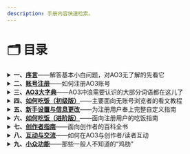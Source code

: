 ```yaml
---
description: 手册内容快速检索。
---
```


# 🗂️ 目录

<details>

<summary><strong>一、</strong><a href="xu-yan.md"><strong>序言</strong></a>——解答基本小白问题，对AO3无了解的先看它</summary>

1. 简单科普&问题解答
2. 可用的镜像网站
3. 可用的梯子

</details>

<details>

<summary><strong>二、</strong><a href="zhang-hao-zhu-ce.md"><strong>账号注册</strong></a>——如何注册AO3账号</summary>

1. [注册账号的优点](zhang-hao-zhu-ce.md#zhu-ce-zhang-hao-de-you-dian)
2. [如何获得邀请](zhang-hao-zhu-ce.md#ru-he-huo-de-yao-qing)
3. [如何创建账号](zhang-hao-zhu-ce.md#ru-he-chuang-jian-zhang-hao)
4. [可能遇到的问题](zhang-hao-zhu-ce.md#ke-neng-yu-dao-de-wen-ti)

</details>

<details>

<summary><strong>三、</strong><a href="ao3-da-zi-dian.md"><strong>AO3大字典</strong></a>——AO3冲浪需要认识的大部分词语都在这儿了</summary>

[A](ao3-da-zi-dian.md#a)     [B](ao3-da-zi-dian.md#b)     [C](ao3-da-zi-dian.md#c)     [D](ao3-da-zi-dian.md#d)     [E](ao3-da-zi-dian.md#e)     [F](ao3-da-zi-dian.md#f)     [G](ao3-da-zi-dian.md#g)     [H](ao3-da-zi-dian.md#h)     [I](ao3-da-zi-dian.md#i)     [J](ao3-da-zi-dian.md#j)     [K](ao3-da-zi-dian.md#k)     [L](ao3-da-zi-dian.md#l)     [M](ao3-da-zi-dian.md#m)     [N](ao3-da-zi-dian.md#n)     [O](ao3-da-zi-dian.md#o)     [P](ao3-da-zi-dian.md#p)     [Q](ao3-da-zi-dian.md#q)     [R](ao3-da-zi-dian.md#r)     [S](ao3-da-zi-dian.md#s)     [T](ao3-da-zi-dian.md#t)     [U](ao3-da-zi-dian.md#u)     [V](ao3-da-zi-dian.md#v)     [W](ao3-da-zi-dian.md#w)     [X](ao3-da-zi-dian.md#x)     [Y](ao3-da-zi-dian.md#y)     [Z](ao3-da-zi-dian.md#z)     [#](ao3-da-zi-dian.md#undefined)

</details>

<details>

<summary><strong>四、</strong><a href="broken-reference"><strong>如何吃饭（初级版）</strong></a>——主要面向无账号浏览者的看文教程</summary>

1. [前言](ru-he-chi-fan-chu-ji-ban/qian-yan.md)
2. [网页翻译中文](ru-he-chi-fan-chu-ji-ban/wang-ye-fan-yi-zhong-wen.md)
3. [AO3各界面信息略解](ru-he-chi-fan-chu-ji-ban/ao3-ge-jie-mian-xin-xi-lve-jie.md)
4. [AO3文库符号解释](ru-he-chi-fan-chu-ji-ban/ao3-wen-ku-fu-hao-jie-shi.md)
5. [常用Tag百科](ru-he-chi-fan-chu-ji-ban/chang-yong-tag-bai-ke.md)
6. [基本搜索方法（Search）](ru-he-chi-fan-chu-ji-ban/ji-ben-sou-suo-fang-fa-search/)
   1. [如何查找标签（Tags）](ru-he-chi-fan-chu-ji-ban/ji-ben-sou-suo-fang-fa-search/ru-he-cha-zhao-biao-qian-tags.md)
   2. [如何查找作品（Works）](ru-he-chi-fan-chu-ji-ban/ji-ben-sou-suo-fang-fa-search/ru-he-cha-zhao-zuo-pin-works.md)
   3. [如何搜索用户（People）](ru-he-chi-fan-chu-ji-ban/ji-ben-sou-suo-fang-fa-search/ru-he-sou-suo-yong-hu-people.md)
   4. [编辑搜索（Edit Your Search）](ru-he-chi-fan-chu-ji-ban/ji-ben-sou-suo-fang-fa-search/bian-ji-sou-suo-edit-your-search.md)
   5. [筛选功能（Filter）](ru-he-chi-fan-chu-ji-ban/ji-ben-sou-suo-fang-fa-search/shai-xuan-gong-neng-filter.md)
   6. [如何筛选混合同人](ru-he-chi-fan-chu-ji-ban/ji-ben-sou-suo-fang-fa-search/ru-he-shai-xuan-hun-he-tong-ren.md)
   7. [作者主页内筛选](ru-he-chi-fan-chu-ji-ban/ji-ben-sou-suo-fang-fa-search/zuo-zhe-zhu-ye-nei-shai-xuan.md)
7. [如何点开作品](ru-he-chi-fan-chu-ji-ban/ru-he-dian-kai-zuo-pin.md)
8. [如何使用作品号（神秘数字）](ru-he-chi-fan-chu-ji-ban/ru-he-shi-yong-zuo-pin-hao-shen-mi-shu-zi.md)
9. [作品内按钮功能](ru-he-chi-fan-chu-ji-ban/zuo-pin-nei-an-niu-gong-neng.md)
10. [如何下载作品](ru-he-chi-fan-chu-ji-ban/ru-he-xia-zai-zuo-pin.md)
11. [如何利用他人的书签](ru-he-chi-fan-jin-jie-ban/shu-qian-shou-cang-bookmark.md)
12. [※内嵌搜索运算符](ru-he-chi-fan-chu-ji-ban/nei-qian-sou-suo-yun-suan-fu.md)
13. [Q\&A](ru-he-chi-fan-chu-ji-ban/q-and-a.md)

</details>

<details>

<summary><strong>五、</strong><a href="broken-reference"><strong>新手设置与信息更改</strong></a>——为注册用户奉上完整自定义指南</summary>

1. [新手指导消息框](xin-shou-she-zhi-yu-xin-xi-geng-gai/xin-shou-zhi-dao-xiao-xi-kuang.md)
2. [偏好设置](xin-shou-she-zhi-yu-xin-xi-geng-gai/pian-hao-she-zhi-preferences.md)
3. [编辑个人资料](xin-shou-she-zhi-yu-xin-xi-geng-gai/bian-ji-ge-ren-zi-liao-profile.md)
4. [编辑头像](xin-shou-she-zhi-yu-xin-xi-geng-gai/bian-ji-tou-xiang-icon.md)
5. [更改用户名](xin-shou-she-zhi-yu-xin-xi-geng-gai/geng-gai-yong-hu-ming-user-name.md)
6. [更改密码](xin-shou-she-zhi-yu-xin-xi-geng-gai/geng-gai-mi-ma-password.md)
7. [更改邮箱](xin-shou-she-zhi-yu-xin-xi-geng-gai/geng-gai-you-xiang-email.md)
8. [网站快速换肤](xin-shou-she-zhi-yu-xin-xi-geng-gai/wang-zhan-kuai-su-huan-fu-site-skin.md)
9. [找回密码](xin-shou-she-zhi-yu-xin-xi-geng-gai/zhao-hui-mi-ma.md)
10. [注销账号](xin-shou-she-zhi-yu-xin-xi-geng-gai/zhu-xiao-zhang-hao.md)

</details>

<details>

<summary><strong>六、</strong><a href="broken-reference"><strong>如何吃饭（进阶版）</strong></a>——面向注册用户的吃饭指南</summary>

1. [前言](ru-he-chi-fan-jin-jie-ban/qian-yan.md)
2. [书签/收藏怎么用](ru-he-chi-fan-jin-jie-ban/shu-qian-shou-cang-bookmark.md)
3. [如何收藏标签](ru-he-chi-fan-jin-jie-ban/ru-he-shou-cang-biao-qian.md)
4. [合集是什么？怎么用？](ru-he-chi-fan-jin-jie-ban/he-ji-shi-shi-mo-zen-mo-yong.md)

</details>

<details>

<summary><strong>七、</strong><a href="broken-reference"><strong>创作者指南</strong></a>—<em>—</em>面向创作者的百科全书</summary>

1. [作品发布礼仪](chuang-zuo-zhe-zhi-nan/zuo-pin-fa-bu-li-yi.md)
2. [发文百科](chuang-zuo-zhe-zhi-nan/fa-bu-bai-ke/)
3. [如何保存为草稿](chuang-zuo-zhe-zhi-nan/fa-bu-bai-ke/ru-he-bao-cun-wei-cao-gao.md)
4. [匿名发文](chuang-zuo-zhe-zhi-nan/fa-bu-bai-ke/ni-ming-fa-wen.md)
5. [HTML备忘录](chuang-zuo-zhe-zhi-nan/html-bei-wang-lu.md)

</details>

<details>

<summary><strong>八、</strong><a href="broken-reference"><strong>互动与交流</strong></a>——如何在AO3与创作者/读者互动</summary>

1. 点赞与评论
2. [订阅/关注功能](hu-dong-yu-jiao-liu/ding-yue-guan-zhu-gong-neng.md)
3. [屏蔽/拉黑功能](hu-dong-yu-jiao-liu/la-hei-ping-bi-gong-neng.md)

</details>

<details>

<summary><strong>九、</strong><a href="broken-reference"><strong>小众功能</strong></a>——那些一般人不知道的“鸡肋”</summary>



</details>

